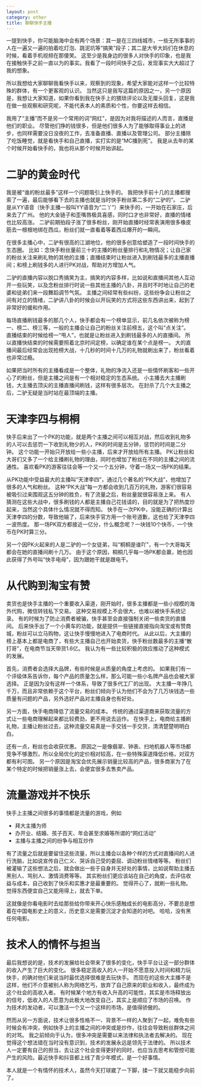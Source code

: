 ```yaml
---
layout: post
category: other
title: 聊聊快手主播
---
```


一提到快手，你可能脑海中会有两个场景：其一是在三四线城市，一些无所事事的人在一遍又一遍的拍着吃灯泡、跳泥坑等“搞笑”段子；其二是大爷大妈们在休息的时候，看着手机视频在那傻笑。
这至少是我身边的很多人对快手的印象，也是我在接触快手之前一直以为的事实。我看了一段时间快手之后，发现事实大大超过了我的想象。

所以我想给大家聊聊我看快手以来，观察到的现象，希望大家能对这样一个比较特殊的群体，有一个更客观的认识。
当然这只是我写这篇的原因之一，另一个原因是，我想让大家知道，如果你看到我在快手上的猥琐评论以及无厘头回复，这是我在做一些观察和研究呢，不能代表本人的素质和个性，你要这样去相信。

我用了“主播”而不是另一个常用的词“网红”，是因为对我将描述的人而言，直播是他们的职业。
尽管他们挣的钱很多，但是他们很多人为了能够取得事业上的进步，也同样需要没日没夜的工作，去准备直播、直播以及管理公司。
部分主播除了吃饭睡觉，就是看快手和自己直播，实打实的是“MC播到死”。
我是从去年的某个时候开始看快手的，我也将从那个时候开始讲起。

# 二驴的黄金时代

我是被“谁的粉丝最多”这样一个问题吸引上快手的。
我把快手前十几的主播都搜索了一遍，最后能够看下去的主播也就是当时快手粉丝第二多的“二驴的”。
二驴是从YY语音（快手主播一般叫YY语音为“二丫”）来快手的，一开始在石家庄，后来去了广州。
他的大金链子和歪嘴唇极具喜感，同时口才也非常好，直播的情绪也比较高涨。
二驴前期拍段子涨了很多粉丝，刚开始直播时经常表演用很多橡皮筋去一根根地绑在西瓜，粉丝们就一直看着等着西瓜爆开的一瞬间。

在很多主播心中，二驴有很高的江湖地位，他的很多创意给塑造了一段时间快手的生态圈。
比如：念快手粉丝量前三十的主播的粉丝量排行和礼物情况；让自己家的粉丝关注来刷礼物的其他的主播；直播结束时让粉丝进入到刷钱最多的主播直播间；和榜上刷钱多的人进行PK对战，帮助对方增加人气。

二驴的直播内容以脱口秀搞笑为主，搞笑的内容多样，比如说和直播间其他人互动开一些玩笑，以及念粉丝排行时说一些其他主播的八卦，并且时不时地让自己的老婆和徒弟们来一段舞蹈调节气氛。
主播之间经常有些纠纷，这些纷争会让粉丝之间有对立的情绪，二驴讲八卦的时候会以开玩笑的方式将这些东西讲出来，起到了非常好的缓和作用。

每场直播刷钱最多的那几个人，快手都会有一个榜单显示，前几名依次被称为榜一、榜二、榜三等，一般的主播会让自己的粉丝关注前榜五，这个叫“点关注”。
直播结束的时候给榜一“甩人”，也就是让粉丝进入到刷钱最多的人的直播间。
所以直播快结束的时候需要照着北京时间定榜，以确定谁在某个点是榜一。
大的直播间最后经常会出现抢榜大战，十几秒的时间十几万的礼物就刷出来了，粉丝看着也非常过瘾。

如果把当时所有的主播看成是一个整体，礼物的净流入还是一些情怀刷客和一些开心了的粉丝，但是主播之间是有一个相对稳定的生态系统。
小主播去大主播刷钱，大主播去顶尖的主播直播间刷钱，这样有很多层次。
在封杀了几个大主播之后，二驴无疑是当时站在最顶端的主播。

# 天津李四与桐桐

快手后来出了一个PK的功能，就是两个主播之间可以相互对战，然后收到礼物多的人可以去惩罚一下收到礼物少的人，PK的时间是五分钟，惩罚的时间是二分钟。
这个功能一开始只开放给一些小主播，后来才开放给所有主播。
PK让粉丝和大哥们又多了一个给主播刷礼物的理由，同时也增加了粉丝在不同的主播之间的流通性。
喜欢看PK的游客往往会等一个又一个五分钟，守着一场又一场PK的结果。

从PK功能中受益最大的主播叫“天津李四”，通过几个著名的“PK大战”，他增加了很多的人气和粉丝。
这种“PK大战”每一方都会收到几百万的礼物，游客们很容易被吸引过来围观这五分钟的胜负，有了流量之后，粉丝量就很容易涨上来。
有人猜测在这些大战中，很多刷钱的人都是主播自己花钱请的，目的就是为了把热度炒起来，当然这个具体什么情况就不得而知。
快手在一次PK中，没能正确的计算出天津李四的分数，导致他输了，后来快手官方用一个账号道歉，这也给了天津李四一波热度。
那一场PK双方都接近一亿分，什么概念呢？一块钱10个快币，一个快币在PK时算三分。

另一个因PK火起来的人是二驴的一个女徒弟，叫“桐桐是谁吖”，有一个大哥每天都会在她的直播间刷十几万。
由于这个原因，桐桐几乎每一场PK都会赢，她也因此获得了外号叫“快手电母”，因为跟她干就是跟电干。

# 从代购到淘宝有赞

卖货也是快手主播的一个重要收入渠道，刚开始时，很多主播都是一些小规模的海外代购，微信转钱私下交易。
这种交易规模上不会很大，也难以被快手系统记录。
有的时候为了防止消费者被骗，快手甚至会直接强制关闭一些卖货的直播间。
后来快手出了一个小黄车的功能，就是提供一些链接直接指向淘宝或有赞商城，粉丝可以立马购物，这让快手慢慢地进入了电商时代。
从此以后，大主播的榜上基本上都是电商了，有些大主播自己也开始卖货，快手粉丝数最多的主播“散打哥”，在电商节当天带货1.6亿。
我认为有一些比较积极的效应推动了这种模式的发展。

首先，消费者会选择大品牌，有些时候是从质量的角度上考虑的。
如果我们有一个评级体系告诉你，每个产品的质量怎么样，那么可能一些小名牌产品也会被大家选择。
正是因为没有这样一个体系，导致了很多代工厂的出现。
大主播一年挣几千万，而且非常依赖于这个平台，粉丝们倾向于认为他们不会为了几万块钱选一些质量有问题的产品，另外选好产品对主播自身也有好处。

另一方面，快手电商降低了流量交易的成本。
传统的通过渠道商来获取流量的方式让一些电商理解起来都比较费劲，更不用说去运作。
在快手上，电商给主播刷礼物，主播让粉丝过去，这种流量交易真是一手交钱一手交货，清清楚楚明明白白。

还有一点，粉丝也会收获优惠。
原因之一是像翡翠、钟表、扫地机器人等市场都竞争不够激烈，所以全局优化的定价相对较高，在一些特殊渠道降低价格，对双方都有利可图。
另一个原因是淘宝会优先展示销量比较高的产品，很多商家为了在某个特定的时候把销量涨上去，会便宜很多去售卖产品。

# 流量游戏并不快乐

快手上主播之间很多的事情都是流量的游戏，例如

* 拜大主播为师
* 办开业、结婚、孩子百天、年会甚至求婚等所谓的“网红活动”
* 主播与主播之间的纷争与相互炒作

有了流量之后就是要留住这些流量，所以主播会以各种个样的方式对直播间的人进行洗脑，比如说宣传自己仁义、哭诉自己受的委屈、调动粉丝情绪等等。
粉丝们被灌输了这些想法之后，就会做出一些于自身并无好处的事情，比如说帮助主播去黑别人、骂别人、激情消费等等。
其实粉丝们更应该站在自己的角度，去评估收益与成本，自己收到了快乐和实惠才是最重要的。
觉得开心了，就刷一些礼物。觉得东西便宜自己又能用得上，就去下单。

这就像是你看电影时去给那些给你带来开心快乐感触成长的电影高分，不要总是想着在中国电影史上的意义，历史意义是需要沉淀才会知道的对吧。
哈哈，没有黑任何电影。

# 技术人的情怀与担当

最后我想说的是，技术的发展给社会带来了很多的变化，快手平台让这一部分群体的收入产生了巨大的变化。
很多稳定高收入的人一开始不愿意投入时间和精力玩快手，的确对他们来说当时最优选择很难是去玩快手。
而现在的这些大主播不是这样，他们不介意被别人称为网络乞丐，放弃了自己原来的职业和收入，最终成为这个社会的高收入者。
有时候某个地方有收入升高的可能性，其实是市场释放出的信号，低收入的人愿意为此极大地改变自己，其实上是顺应了市场的召唤。
作为技术的发动者，可以激活一个又一个这样的市场，是值得骄傲的。

然而从另一方面说，技术让很多性格不一、背景不一样的人聚到了一起，难免有些时候会有冲突，例如快手上的主播之间的冲突或是炒作，往往会导致粉丝群体之间的对骂。
我之前倾向于认为，很多冲突是需要以来法律和执法者去解决的。
现在觉得这个想法错在当时没有意识到，技术的发展永远是领先于法律的。
所以技术人一定要有自己的担当，去让这个社会变得更好的同时，也应当去思考和管控可能产生的风险。最近快手和抖音都上线了青少年模式，是一个好事情。

本人就是一个有情怀的技术人，虽然今天打球崴了一下脚，揉一下就又能稳步向前了。
